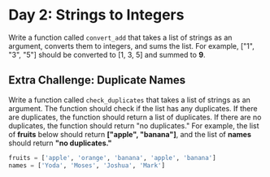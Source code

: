 # Day 2: Strings to Integers

Write a function called `convert_add` that takes a list of strings
as an argument, converts them to integers, and sums the list. For
example, \["1", "3", "5"] should be converted to \[1, 3, 5] and
summed to **9**.

## Extra Challenge: Duplicate Names

Write a function called `check_duplicates` that takes a list of
strings as an argument. The function should check if the list has
any duplicates. If there are duplicates, the function should return
a list of duplicates. If there are no duplicates, the function should
return "no duplicates." For example, the list of **fruits** below
should return **\["apple", "banana"]**, and the list of **names**
should return **"no duplicates."**

```Python
fruits = ['apple', 'orange', 'banana', 'apple', 'banana'] 
names = ['Yoda', 'Moses', 'Joshua', 'Mark'] 
```
